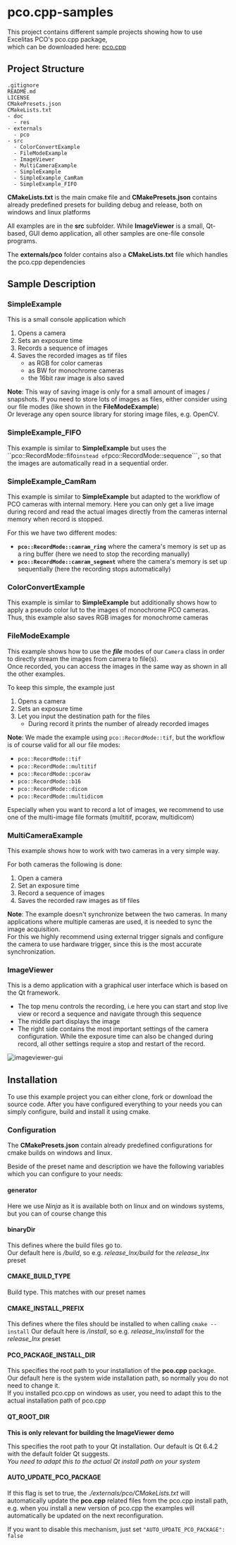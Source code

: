 # pco.cpp-samples
This project contains different sample projects showing how to use Excelitas PCO's pco.cpp package,   
which can be downloaded here: [pco.cpp](https://www.excelitas.com/product/pco-software-development-kits#custom-tab-c__)

## Project Structure

```
.gitignore
README.md
LICENSE
CMakePresets.json
CMakeLists.txt
- doc
  - res
- externals
  - pco
- src
  - ColorConvertExample
  - FileModeExample
  - ImageViewer
  - MultiCameraExample
  - SimpleExample
  - SimpleExample_CamRam
  - SimpleExample_FIFO
```

**CMakeLists.txt** is the main cmake file and **CMakePresets.json** contains already predefined presets for building debug and release,
both on windows and linux platforms

All examples are in the **src** subfolder.
While **ImageViewer** is a small, Qt-based, GUI demo application, all other samples are one-file console programs.

The **externals/pco** folder contains also a **CMakeLists.txt** file which handles the pco.cpp dependencies

## Sample Description

### SimpleExample

This is a small console application which
1. Opens a camera
2. Sets an exposure time
3. Records a sequence of images
4. Saves the recorded images as tif files 
   - as RGB for color cameras
   - as BW for monochrome cameras
   - the 16bit raw image is also saved

**Note**: This way of saving image is only for a small amount of images / snapshots. 
If you need to store lots of images as files, either consider using our file modes (like shown in the **FileModeExample**)  
Or leverage any open source library for storing image files, e.g. OpenCV.

### SimpleExample_FIFO

This example is similar to **SimpleExample** but uses the ``pco::RecordMode::fifo``` instead of ```pco::RecordMode::sequence```,
so that the images are automatically read in a sequential order.

### SimpleExample_CamRam

This example is similar to **SimpleExample** but adapted to the workflow of PCO cameras with internal memory. 
Here you can only get a live image during record and read the actual images directly from the cameras internal memory when record is stopped.  

For this we have two different modes:  
- **```pco::RecordMode::camram_ring```** where the camera's memory is set up as a ring buffer (here we need to stop the recording manually)
- **```pco::RecordMode::camram_segment```** where the camera's memory is set up sequentially (here the recording stops automatically)

### ColorConvertExample

This example is similar to **SimpleExample** but additionally shows how to apply a pseudo color lut to the images of monochrome PCO cameras.  
Thus, this example also saves RGB images for monochrome cameras

### FileModeExample

This example shows how to use the ***file*** modes of our ```Camera``` class in order to directly stream the images from camera to file(s).  
Once recorded, you can access the images in the same way as shown in all the other examples.  

To keep this simple, the example just
1. Opens a camera
2. Sets an exposure time
3. Let you input the destination path for the files
   - During record it prints the number of already recorded images

**Note**: We made the example using ```pco::RecordMode::tif```, but the workflow is of course valid for all our file modes: 
- ```pco::RecordMode::tif```
- ```pco::RecordMode::multitif```
- ```pco::RecordMode::pcoraw```
- ```pco::RecordMode::b16```
- ```pco::RecordMode::dicom```
- ```pco::RecordMode::multidicom```

Especially when you want to record a lot of images, we recommend to use one of the multi-image file formats (multitif, pcoraw, multidicom)

### MultiCameraExample

This example shows how to work with two cameras in a very simple way.

For both cameras the following is done: 
1. Open a camera
2. Set an exposure time
3. Record a sequence of images
4. Saves the recorded raw images as tif files 

**Note**: The example doesn't synchronize between the two cameras. 
In many applications where multiple cameras are used, it is needed to sync the image acquisition.  
For this we highly recommend using external trigger signals and configure the camera to use hardware trigger, 
since this is the most accurate synchronization.

### ImageViewer

This is a demo application with a graphical user interface which is based on the Qt framework.  
- The top menu controls the recording, i.e here you can start and stop live view or record a sequence and navigate through this sequence
- The middle part displays the image
- The right side contains the most important settings of the camera configuration. While the exposure time can also be changed during record, all other settings require a stop and restart of the record.

![imageviewer-gui](./doc/res/imageviewer_gui.png)


## Installation

To use this example project you can either clone, fork or download the source code. 
After you have configured everything to your needs you can simply configure, build and install it using cmake.

### Configuration

The **CMakePresets.json** contain already predefined configurations for cmake builds on windows and linux.  

Beside of the preset name and description we have the following variables which you can configure to your needs: 

#### generator 
Here we use *Ninja* as it is available both on linux and on windows systems, but you can of course change this

#### binaryDir
This defines where the build files go to.  
Our default here is *<preset name>/build*, so e.g. *release_lnx/build* for the *release_lnx* preset

#### CMAKE_BUILD_TYPE
Build type. This matches with our preset names

#### CMAKE_INSTALL_PREFIX
This defines where the files should be installed to when calling ```cmake --install```
Our default here is *<preset name>/install*, so e.g. *release_lnx/install* for the *release_lnx* preset

#### PCO_PACKAGE_INSTALL_DIR
This specifies the root path to your installation of the **pco.cpp** package.  
Our default here is the system wide installation path, so normally you do not need to change it.  
If you installed pco.cpp on windows as user, you need to adapt this to the actual installation path of pco.cpp

#### QT_ROOT_DIR
**This is only relevant for building the ImageViewer demo**

This specifies the root path to your Qt installation. 
Our default is Qt 6.4.2 with the default folder Qt suggests.  
*You need to adapt this to the actual Qt install path on your system*

#### AUTO_UPDATE_PCO_PACKAGE
If this flag is set to true, the *./externals/pco/CMakeLists.txt* will automatically update the **pco.cpp** related files from the pco.cpp install path, e.g. when you install a new version of pco.cpp the examples will automatically be updated on the next reconfiguration.

If you want to disable this mechanism, just set ```"AUTO_UPDATE_PCO_PACKAGE": false``` 
